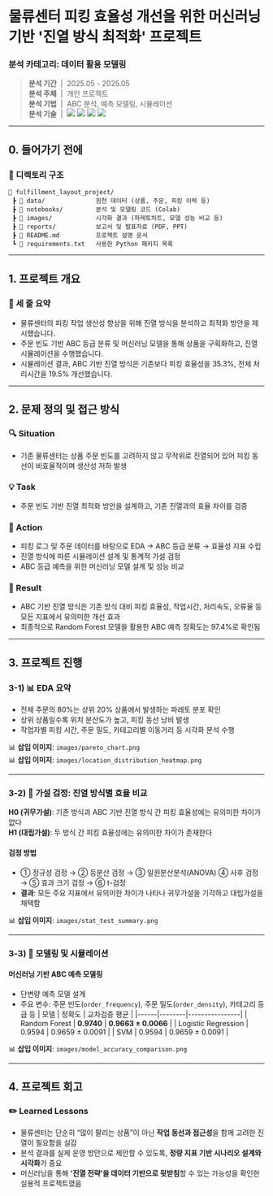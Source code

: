 # 물류센터 피킹 효율성 개선을 위한 머신러닝 기반 '진열 방식 최적화' 프로젝트

### 분석 카테고리: 데이터 활용 모델링
> **분석 기간** &nbsp;|&nbsp;  2025.05 - 2025.05 <br/>
> **분석 주체** &nbsp;|&nbsp;  개인 프로젝트 <br/>
> **분석 기법** &nbsp;|&nbsp;  ABC 분석, 예측 모델링, 시뮬레이션 <br/>
> **분석 기술** &nbsp;|&nbsp;  <img src="https://img.shields.io/badge/Python-3776AB?style=flat&logo=python&logoColor=white"/> <img src="https://img.shields.io/badge/RandomForest-43A047?style=flat&logo=scikit-learn&logoColor=white"/> <img src="https://img.shields.io/badge/Numpy-013243?style=flat&logo=numpy&logoColor=white"/> <img src="https://img.shields.io/badge/Seaborn-3776AB?style=flat&logo=seaborn&logoColor=white"/>

---

## 0. 들어가기 전에

### 📂 디렉토리 구조

```plaintext
📁 fulfillment_layout_project/
 ┣ 📁 data/              원천 데이터 (상품, 주문, 피킹 이력 등)
 ┣ 📁 notebooks/         분석 및 모델링 코드 (Colab)
 ┣ 📁 images/            시각화 결과 (파레토차트, 모델 성능 비교 등)
 ┣ 📁 reports/           보고서 및 발표자료 (PDF, PPT)
 ┣ 📄 README.md          프로젝트 설명 문서
 ┗ 📄 requirements.txt   사용한 Python 패키지 목록
```

---
## 1. 프로젝트 개요

### 📌 세 줄 요약
- 물류센터의 피킹 작업 생산성 향상을 위해 진열 방식을 분석하고 최적화 방안을 제시했습니다.  
- 주문 빈도 기반 ABC 등급 분류 및 머신러닝 모델을 통해 상품을 구획화하고, 진열 시뮬레이션을 수행했습니다.  
- 시뮬레이션 결과, ABC 기반 진열 방식은 기존보다 피킹 효율성을 35.3%, 전체 처리시간을 19.5% 개선했습니다.  

---

## 2. 문제 정의 및 접근 방식

### 🔍 Situation
- 기존 물류센터는 상품 주문 빈도를 고려하지 않고 무작위로 진열되어 있어 피킹 동선이 비효율적이며 생산성 저하 발생  

### 💡 Task  
- 주문 빈도 기반 진열 최적화 방안을 설계하고, 기존 진열과의 효율 차이를 검증  

### 🏃 Action
- 피킹 로그 및 주문 데이터를 바탕으로 EDA → ABC 등급 분류 → 효율성 지표 수립  
- 진열 방식에 따른 시뮬레이션 설계 및 통계적 가설 검정  
- ABC 등급 예측을 위한 머신러닝 모델 설계 및 성능 비교  

### 🚀 Result
- ABC 기반 진열 방식은 기존 방식 대비 피킹 효율성, 작업시간, 처리속도, 오류율 등 모든 지표에서 유의미한 개선 효과  
- 최종적으로 Random Forest 모델을 활용한 ABC 예측 정확도는 97.4%로 확인됨  

---

## 3. 프로젝트 진행

### 3-1) 📊 EDA 요약

- 전체 주문의 80%는 상위 20% 상품에서 발생하는 파레토 분포 확인  
- 상위 상품일수록 위치 분산도가 높고, 피킹 동선 낭비 발생  
- 작업자별 피킹 시간, 주문 밀도, 카테고리별 이동거리 등 시각화 분석 수행  

📊 **삽입 이미지**: `images/pareto_chart.png`  
📊 **삽입 이미지**: `images/location_distribution_heatmap.png`  

---

### 3-2) 🧪 가설 검정: 진열 방식별 효율 비교

**H0 (귀무가설)**: 기존 방식과 ABC 기반 진열 방식 간 피킹 효율성에는 유의미한 차이가 없다  
**H1 (대립가설)**: 두 방식 간 피킹 효율성에는 유의미한 차이가 존재한다  

#### 검정 방법
- ① 정규성 검정 → ② 등분산 검정 → ③ 일원분산분석(ANOVA) ④ 사후 검정 → ⑤ 효과 크기 검정 → ⑥ t-검정
- **결과**: 모든 주요 지표에서 유의미한 차이가 나타나 귀무가설을 기각하고 대립가설을 채택함  

📊 **삽입 이미지**: `images/stat_test_summary.png`  

---

### 3-3) 🤖 모델링 및 시뮬레이션

#### 머신러닝 기반 ABC 예측 모델링
- 단변량 예측 모델 설계  
- 주요 변수: 주문 빈도(`order_frequency`), 주문 밀도(`order_density`), 카테고리 등급 등
 | 모델 | 정확도 | 교차검증 평균 |
 |------|--------|----------------|
 | Random Forest | **0.9740** | **0.9663 ± 0.0066** |
 | Logistic Regression | 0.9594 | 0.9659 ± 0.0091 |
 | SVM | 0.9594 | 0.9659 ± 0.0091 |

📊 **삽입 이미지**: `images/model_accuracy_comparison.png`  

---

## 4. 프로젝트 회고

### ✏️ Learned Lessons
- 물류센터는 단순히 “많이 팔리는 상품”이 아닌 **작업 동선과 접근성**을 함께 고려한 진열이 필요함을 실감  
- 분석 결과를 실제 운영 방안으로 제안할 수 있도록, **정량 지표 기반 시나리오 설계와 시각화**가 중요  
- 머신러닝을 통해 **‘진열 전략’을 데이터 기반으로 뒷받침**할 수 있는 가능성을 확인한 실용적 프로젝트였음  
